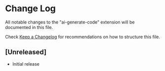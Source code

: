 # Change Log

All notable changes to the "ai-generate-code" extension will be documented in this file.

Check [Keep a Changelog](http://keepachangelog.com/) for recommendations on how to structure this file.

## [Unreleased]

- Initial release